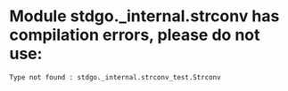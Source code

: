 # Module stdgo._internal.strconv has compilation errors, please do not use:
```
Type not found : stdgo._internal.strconv_test.Strconv

```

